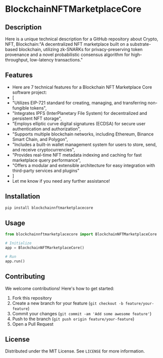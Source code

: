 # BlockchainNFTMarketplaceCore

## Description

Here is a unique technical description for a GitHub repository about Crypto, NFT, Blockchain:"A decentralized NFT marketplace built on a substrate-based blockchain, utilizing zk-SNARKs for privacy-preserving token provenance and a novel probabilistic consensus algorithm for high-throughput, low-latency transactions."

## Features

- Here are 7 technical features for a Blockchain NFT Marketplace Core software project:
- [
- "Utilizes EIP-721 standard for creating, managing, and transferring non-fungible tokens",
- "Integrates IPFS (InterPlanetary File System) for decentralized and persistent NFT storage",
- "Employs elliptic curve digital signatures (ECDSA) for secure user authentication and authorization",
- "Supports multiple blockchain networks, including Ethereum, Binance Smart Chain, and Polygon",
- "Includes a built-in wallet management system for users to store, send, and receive cryptocurrencies",
- "Provides real-time NFT metadata indexing and caching for fast marketplace query performance",
- "Offers a modular and extensible architecture for easy integration with third-party services and plugins"
- ]
- Let me know if you need any further assistance!
## Installation

```bash
pip install blockchainnftmarketplacecore
```

## Usage

```python
from blockchainnftmarketplacecore import BlockchainNFTMarketplaceCore

# Initialize
app = BlockchainNFTMarketplaceCore()

# Run
app.run()
```

## Contributing

We welcome contributions! Here's how to get started:

1. Fork this repository
2. Create a new branch for your feature (`git checkout -b feature/your-feature`)
3. Commit your changes (`git commit -am 'Add some awesome feature'`)
4. Push to the branch (`git push origin feature/your-feature`)
5. Open a Pull Request

## License

Distributed under the MIT License. See `LICENSE` for more information.
